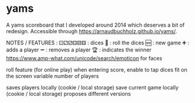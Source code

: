 # yams

A yams scoreboard that I developed around 2014 which deserves a bit of redesign.
Accessible through https://arnaudbuchholz.github.io/yams/.

NOTES / FEATURES :
⚀⚁⚂⚃⚄⚅ : dices
🎲 : roll the dices
🆕 : new game
➕ : adds a player
➖ : removes a player
🏆 : indicates the winner
https://www.amp-what.com/unicode/search/emoticon for faces

roll feature (for online play)
when entering score, enable to tap dices 
fit on the screen
variable number of players

saves players locally (cookie / local storage)
save current game locally (cookie / local storage)
proposes different versions

